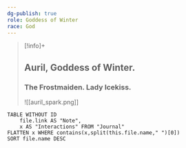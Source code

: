 ```yaml
---
dg-publish: true
role: Goddess of Winter
race: God
---
```


> [!info]+
> ## Auril, Goddess of Winter.
> ### The Frostmaiden. Lady Icekiss.
> ![[auril_spark.png]]

```dataview
TABLE WITHOUT ID
	file.link AS "Note", 
	x AS "Interactions" FROM "Journal"
FLATTEN x WHERE contains(x,split(this.file.name," ")[0])
SORT file.name DESC
```
